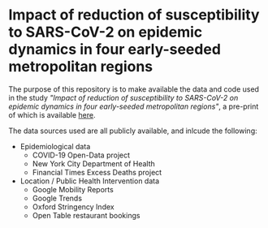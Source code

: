 # Impact of reduction of susceptibility to SARS-CoV-2 on epidemic dynamics in four early-seeded metropolitan regions

The purpose of this repository is to make available the data and code used in the study *"Impact of reduction of susceptibility to SARS-CoV-2 on epidemic dynamics in four early-seeded metropolitan regions"*, a pre-print of which is available [here](https://doi.org/10.1101/2020.07.28.20163154).

The data sources used are all publicly available, and inlcude the following:

* Epidemiological data
  * COVID-19 Open-Data project
  * New York City Department of Health
  * Financial Times Excess Deaths project
* Location / Public Health Intervention data
  * Google Mobility Reports
  * Google Trends
  * Oxford Stringency Index
  * Open Table restaurant bookings
